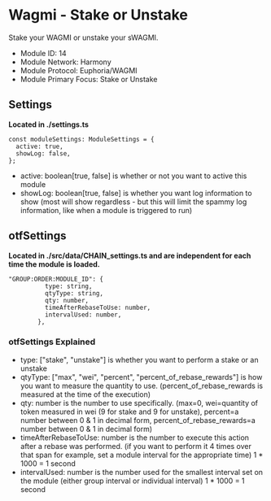# Wagmi - Stake or Unstake
Stake your WAGMI or unstake your sWAGMI.

* Module ID: 14
* Module Network: Harmony
* Module Protocol: Euphoria/WAGMI
* Module Primary Focus: Stake or Unstake

## Settings
**Located in ./settings.ts**
```
const moduleSettings: ModuleSettings = {
  active: true,
  showLog: false,
};
```

* active: boolean[true, false] is whether or not you want to active this module
* showLog: boolean[true, false] is whether you want log information to show (most will show regardless - but this will limit the spammy log information, like when a module is triggered to run)

## otfSettings
**Located in ./src/data/CHAIN_settings.ts and are independent for each time the module is loaded.**
```
"GROUP:ORDER:MODULE_ID": {
          type: string,
          qtyType: string,
          qty: number,
          timeAfterRebaseToUse: number,
          intervalUsed: number,
        },
```

### otfSettings Explained
* type: ["stake", "unstake"] is whether you want to perform a stake or an unstake
* qtyType: ["max", "wei", "percent", "percent_of_rebase_rewards"] is how you want to measure the quantity to use. (percent_of_rebase_rewards is measured at the time of the execution)
* qty: number is the number to use specifically.  (max=0, wei=quantity of token measured in wei (9 for stake and 9 for unstake), percent=a number between 0 & 1 in decimal form, percent_of_rebase_rewards=a number between 0 & 1 in decimal form)
* timeAfterRebaseToUse: number is the number to execute this action after a rebase was performed.  (if you want to perform it 4 times over that span for example, set a module interval for the appropriate time)  1 * 1000 = 1 second
* intervalUsed: number is the number used for the smallest interval set on the module (either group interval or individual interval)  1 * 1000 = 1 second
